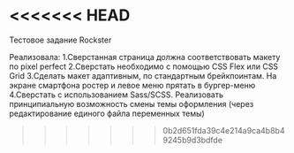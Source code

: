 <<<<<<< HEAD
=======
Тестовое задание Rockster

Реализовала:
1.Сверстанная страница должна соответствовать макету по pixel perfect
2.Сверстать необходимо с помощью CSS Flex или CSS Grid
3.Сделать макет адаптивным, по стандартным брейкпоинтам. На экране смартфона ростер и левое меню прятать в бургер-меню
4.Сверстать с использованием Sass/SCSS. Реализовать принципиальную возможность смены темы оформления (через редактирование единого файла переменных темы)


>>>>>>> 0b2d651fda39c4e214a9ca4b8b49245b9d3bdfde
